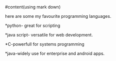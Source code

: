 #content(using mark down) 

here are some my favourite programming languages. 

*python- great for scripting  

*java script- versatile for web development. 

*C-powerfull for systems programming 

*java-widely use for enterprise and android apps. 
